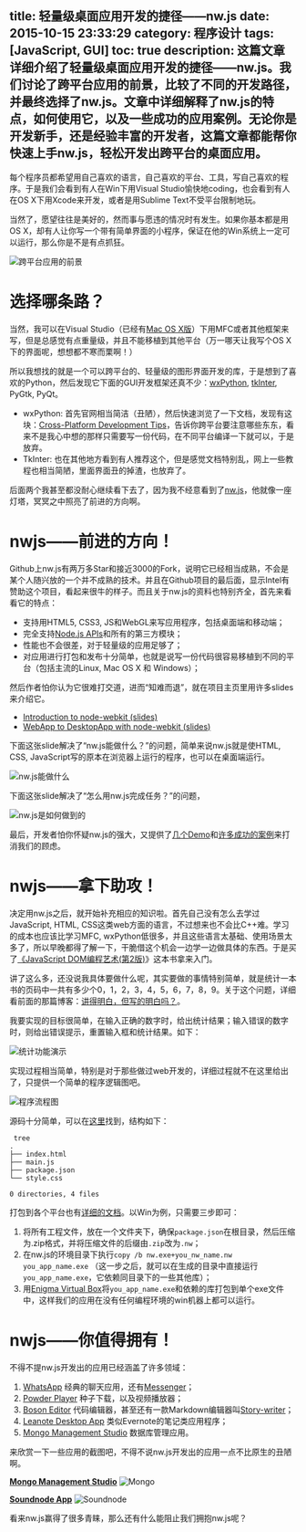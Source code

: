 title: 轻量级桌面应用开发的捷径——nw.js
date: 2015-10-15 23:33:29
category: 程序设计
tags: [JavaScript, GUI]
toc: true
description: 这篇文章详细介绍了轻量级桌面应用开发的捷径——nw.js。我们讨论了跨平台应用的前景，比较了不同的开发路径，并最终选择了nw.js。文章中详细解释了nw.js的特点，如何使用它，以及一些成功的应用案例。无论你是开发新手，还是经验丰富的开发者，这篇文章都能帮你快速上手nw.js，轻松开发出跨平台的桌面应用。
---

每个程序员都希望用自己喜欢的语言，自己喜欢的平台、工具，写自己喜欢的程序。于是我们会看到有人在Win下用Visual Studio愉快地coding，也会看到有人在OS X下用Xcode来开发，或者是用Sublime Text不受平台限制地玩。

当然了，愿望往往是美好的，然而事与愿违的情况时有发生。如果你基本都是用OS X，却有人让你写一个带有简单界面的小程序，保证在他的Win系统上一定可以运行，那么你是不是有点抓狂。

![跨平台应用的前景][1]

<!--more-->

# 选择哪条路？

当然，我可以在Visual Studio（已经有[Mac OS X版](https://www.visualstudio.com/zh-cn/visual-studio-homepage-vs.aspx)）下用MFC或者其他框架来写，但是总感觉有点重量级，并且不能移植到其他平台（万一哪天让我写个OS X下的界面呢，想想都不寒而栗啊！）

所以我想找的就是一个可以跨平台的、轻量级的图形界面开发的库，于是想到了喜欢的Python，然后发现它下面的GUI开发框架还真不少：[wxPython](http://www.wxpython.org/), [tkInter](https://wiki.python.org/moin/TkInter), PyGtk, PyQt。

* wxPython: 首先官网相当简洁（丑陋），然后快速浏览了一下文档，发现有这块：[Cross-Platform Development Tips](http://docs.wxwidgets.org/stable/page_multiplatform.html)，告诉你跨平台要注意哪些东东，看来不是我心中想的那样只需要写一份代码，在不同平台编译一下就可以，于是放弃。
* TkInter: 也在其他地方看到有人推荐这个，但是感觉文档特别乱，网上一些教程也相当简陋，里面界面丑的掉渣，也放弃了。

后面两个我甚至都没耐心继续看下去了，因为我不经意看到了[nw.js](https://github.com/nwjs/nw.js)，他就像一座灯塔，冥冥之中照亮了前进的方向啊。

# nwjs——前进的方向！

Github上nw.js有两万多Star和接近3000的Fork，说明它已经相当成熟，不会是某个人随兴放的一个并不成熟的技术。并且在Github项目的最后面，显示Intel有赞助这个项目，看起来很牛的样子。而且关于nw.js的资料也特别齐全，首先来看看它的特点：

* 支持用HTML5, CSS3, JS和WebGL来写应用程序，包括桌面端和移动端；
* 完全支持[Node.js APIs](http://nodejs.org/api/)和所有的第三方模块；
* 性能也不会很差，对于轻量级的应用足够了；
* 对应用进行打包和发布十分简单，也就是说写一份代码很容易移植到不同的平台（包括主流的Linux, Mac OS X 和 Windows）；

然后作者怕你认为它很难打交道，进而“知难而退”，就在项目主页里用许多slides来介绍它。

* [Introduction to node-webkit (slides)](https://speakerdeck.com/zcbenz/node-webkit-app-runtime-based-on-chromium-and-node-dot-js)
* [WebApp to DesktopApp with node-webkit (slides)](http://oldgeeksguide.github.io/presentations/html5devconf2013/wtod.html)

下面这张slide解决了“nw.js能做什么？”的问题，简单来说nw.js就是使HTML, CSS, JavaScript写的原本在浏览器上运行的程序，也可以在桌面端运行。

![nw.js能做什么][2]

下面这张slide解决了“怎么用nw.js完成任务？”的问题，

![nw.js是如何做到的][3]

最后，开发者怕你怀疑nw.js的强大，又提供了[几个Demo](https://github.com/zcbenz/nw-sample-apps)和[许多成功的案例](https://github.com/nwjs/nw.js/wiki/List-of-apps-and-companies-using-nw.js)来打消我们的顾虑。

# nwjs——拿下助攻！

决定用nw.js之后，就开始补充相应的知识啦。首先自己没有怎么去学过JavaScript, HTML, CSS这类web方面的语言，不过想来也不会比C++难。学习的成本也应该比学习MFC, wxPython低很多，并且这些语言太基础、使用场景太多了，所以早晚都得了解一下，干脆借这个机会一边学一边做具体的东西。于是买了[《JavaScript DOM编程艺术(第2版)](https://book.douban.com/subject/6038371/)》这本书拿来入门。

讲了这么多，还没说我具体要做什么呢，其实要做的事情特别简单，就是统计一本书的页码中一共有多少个0，1，2，3，4，5，6，7，8，9。关于这个问题，详细看前面的那篇博客：[讲得明白，但写的明白吗？](http://zhaofei.tk/2015/10/13/pages_count/)。

我要实现的目标很简单，在输入正确的数字时，给出统计结果；输入错误的数字时，则给出错误提示，重置输入框和统计结果。如下：

![统计功能演示][6]

实现过程相当简单，特别是对于那些做过web开发的，详细过程就不在这里给出了，只提供一个简单的程序逻辑图吧。

![程序流程图][7]

源码十分简单，可以在[这里](https://gist.github.com/xuelangZF/ce8a570a8e7453c76fd7)找到，结构如下：

```
 tree
.
├── index.html
├── main.js
├── package.json
└── style.css

0 directories, 4 files
```

打包到各个平台也有[详细的文档](https://github.com/nwjs/nw.js/wiki/how-to-package-and-distribute-your-apps)。以Win为例，只需要三步即可：

1. 将所有工程文件，放在一个文件夹下，确保`package.json`在根目录，然后压缩为.zip格式，并将压缩文件的后缀由`.zip`改为`.nw`；
2. 在nw.js的环境目录下执行`copy /b nw.exe+you_nw_name.nw you_app_name.exe` （这一步之后，就可以在生成的目录中直接运行`you_app_name.exe`，它依赖同目录下的一些其他库）；
3. 用[Enigma Virtual Box](http://enigmaprotector.com/en/aboutvb.html)将`you_app_name.exe`和依赖的库打包到单个exe文件中，这样我们的应用在没有任何编程环境的win机器上都可以运行。

# nwjs——你值得拥有！

不得不提nw.js开发出的应用已经涵盖了许多领域：

1. [WhatsApp](https://web.whatsapp.com/) 经典的聊天应用，还有[Messenger](http://messengerfordesktop.com/)；
2. [Powder Player](https://github.com/jaruba/PowderPlayer) 种子下载，以及视频播放器；
3. [Boson Editor](https://github.com/isdampe/BosonEditorExperimental) 代码编辑器，甚至还有一款Markdown编辑器叫[Story-writer](http://soft.xiaoshujiang.com/)；
4. [Leanote Desktop App](https://github.com/leanote/desktop-app) 类似Evernote的笔记类应用程序；
5. [Mongo Management Studio](http://www.litixsoft.de/english/mms/) 数据库管理应用。

来欣赏一下一些应用的截图吧，不得不说nw.js开发出的应用一点不比原生的丑陋啊。

[**Mongo Management Studio**](http://www.litixsoft.de/english/mms/)
![Mongo][4]

[**Soundnode App**](http://www.soundnodeapp.com/)
![Soundnode][5]

看来nw.js赢得了很多青睐，那么还有什么能阻止我们拥抱nw.js呢？


[1]: https://slefboot-1251736664.cos.ap-beijing.myqcloud.com/20151015_Win_OSX.png
[2]: https://slefboot-1251736664.cos.ap-beijing.myqcloud.com/20151015_what_is_nw.png
[3]: https://slefboot-1251736664.cos.ap-beijing.myqcloud.com/20151015_how_package.png
[4]: https://slefboot-1251736664.cos.ap-beijing.myqcloud.com/20151015_apps_mongo.png
[5]: https://slefboot-1251736664.cos.ap-beijing.myqcloud.com/20151015_apps_soundnode.png
[6]: https://slefboot-1251736664.cos.ap-beijing.myqcloud.com/20151015_input.png
[7]: https://slefboot-1251736664.cos.ap-beijing.myqcloud.com/20151015_nwjs_process.png

